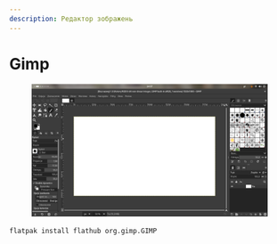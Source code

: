 ```yaml
---
description: Редактор зображень
---
```


# Gimp

<figure><img src="../../.gitbook/assets/image (1) (1) (1) (1) (1) (1) (1) (1) (1) (1).png" alt=""><figcaption></figcaption></figure>

```bash
flatpak install flathub org.gimp.GIMP
```
